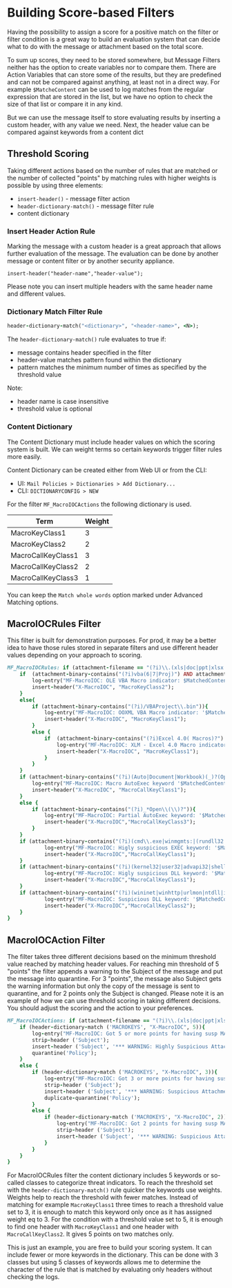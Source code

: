 # Building Score-based Filters


Having the possibility to assign a score for a positive match on the filter or filter condition is a great way to build an evaluation system that can decide what to do with the message or attachment based on the total score. 

To sum up scores, they need to be stored somewhere, but Message Filters neither has the option to create variables nor to compare them. There are Action Variables that can store some of the results, but they are predefined and can not be compared against anything, at least not in a direct way.  For example `$MatcheContent` can be used to log matches from the regular expression that are stored in the list, but we have no option to check the size of that list or compare it in any kind. 

But we can use the message itself to store evaluating results by inserting a custom header, with any value we need. Next, the header value can be compared against keywords from a content dict

## Threshold Scoring 


Taking different actions based on the number of rules that are matched or the number of collected "points" by matching rules with higher weights is possible by using three elements: 
- `insert-header()` -  message filter action
- `header-dictionary-match()` - message filter rule
- content dictionary


### Insert Header Action Rule 

Marking the message with a custom header is a great approach that allows further evaluation of the message. The evaluation can be done by another message or content filter or by another security appliance. 

```
insert-header("header-name","header-value");
```

Please note you can insert multiple headers with the same header name and different values. 

### Dictionary Match Filter Rule

```ruby
header-dictionary-match("<dictionary>", "<header-name>", <N>);
```

The `header-dictionary-match()` rule evaluates to true if:
- message contains header specified in the filter
- header-value matches pattern found  within the dictionary
- pattern matches the minimum number of times as specified by the threshold value

Note:
- header name is case insensitive
- threshold value is optional


### Content Dictionary

The Content Dictionary must include header values on which the scoring system is built. We can weight terms so certain keywords trigger filter rules more easily. 

Content Dictionary can be created either from Web UI or from the CLI: 
- UI: `Mail Policies > Dictionaries > Add Dictionary...` 
- CLI: `DICTIONARYCONFIG > NEW`

For the filter `MF_MacroIOCActions` the following dictionary is used. 


| Term               | Weight |
| ------------------ | ------ |
| MacroKeyClass1     | 3      |
| MacroKeyClass2     | 2      |
| MacroCallKeyClass1 | 3      |
| MacroCallKeyClass2 | 2      |
| MacroCallKeyClass3 | 1      |

You can keep the `Match whole words` option marked under Advanced Matching options. 



## MacroIOCRules Filter

This filter is built for demonstration purposes.  For prod, it may be a better idea to have those rules stored in separate filters and use different header values depending on your approach to scoring. 


```ruby
MF_MacroIOCRules: if (attachment-filename == "(?i)\\.(xls|doc|ppt|xlsx|xlsm|xltm|xlsb|docx|docm|dotm|pptx|ppam|pptm|potm|ppsm|slk)$"){
    if  (attachment-binary-contains("(?i)vba(6|7|Proj)") AND attachment-binary-contains("(?i)versioncompatible32") ) {
        log-entry("MF-MacroIOC: OLE VBA Macro indicator: $MatchedContent found. IOCPoints: 2p");
        insert-header("X-MacroIOC", "MacroKeyClass2");
    }
    else{
        if (attachment-binary-contains("(?i)/VBAProject\\.bin")){
            log-entry("MF-MacroIOC: OOXML VBA Macro indicator: '$MatchedContent' found. IOCPoints: 3p");
            insert-header("X-MacroIOC", "MacroKeyClass1");
        }
        else {
            if  (attachment-binary-contains("(?i)Excel 4.0( Macros)?") OR attachment-binary-contains("(?i)xl/macrosheets") ) {
                log-entry("MF-MacroIOC: XLM - Excel 4.0 Macro indicator: '$MatchedContent' found. IOCPoints: 3p");
                insert-header("X-MacroIOC", "MacroKeyClass1");
            }
        }
    }
    if (attachment-binary-contains("(?i)(Auto|Document|Workbook)(_)?(Open|Close)")){
        log-entry("MF-MacroIOC: Macro AutoExec keyword '$MatchedContent' found. IOCPoints: 3p");
        insert-header("X-MacroIOC", "MacroCallKeyClass1");
    }
    else { 
        if (attachment-binary-contains("(?i)_*Open\\(\\)?")){
            log-entry("MF-MacroIOC: Partial AutoExec keyword: '$MatchedContent' found. IOCPoints: 1p");
            insert-header("X-MacroIOC","MacroCallKeyClass3");
        }
    }
    if (attachment-binary-contains("(?i)(cmd\\.exe|winmgmts:|(rundll32|regsvr32|powershell)(\\.exe)?)")){
            log-entry("MF-MacroIOC: Higly suspicious EXEC keyword: '$MatchedContent' found. IOCPoints: 3p");
            insert-header("X-MacroIOC","MacroCallKeyClass1");
    }
    if (attachment-binary-contains("(?i)(kernel32|user32|advapi32|shell32|RunDll|regsvr32|winsock)(\\.dll)?")){
            log-entry("MF-MacroIOC: Higly suspicious DLL keyword: '$MatchedContent' found. IOCPoints: 3p");
            insert-header("X-MacroIOC","MacroCallKeyClass1");
    }
    if (attachment-binary-contains("(?i)(wininet|winhttp|urlmon|ntdll|imagehlp)(\\.dll)?")){
            log-entry("MF-MacroIOC: Suspicious DLL keyword: '$MatchedContent' found. IOCPoints: 2p");
            insert-header("X-MacroIOC","MacroCallKeyClass2");
    }
}
```

## MacroIOCAction Filter


The filter takes three different decisions based on the minimum threshold value reached by matching header values. For reaching min threshold of 5 "points" the filter appends a warning to the Subject of the message and put the message into quarantine. For 3 "points", the message also Subject gets the warning information but only the copy of the message is sent to quarantine, and for 2 points only the Subject is changed. Please note it is an example of how we can use threshold scoring in taking different decisions. You should adjust the scoring and the action to your preferences. 


```ruby
MF_MacroIOCActions: if (attachment-filename == "(?i)\\.(xls|doc|ppt|xlsx|xlsm|xltm|xlsb|docx|docm|dotm|pptx|ppam|pptm|potm|ppsm|slk)$"){
    if (header-dictionary-match ('MACROKEYS', "X-MacroIOC", 5)){
        log-entry("MF-MacroIOC: Got 5 or more points for having susp MACRO keys: Highly Suspicious Macro > Quarantine");
        strip-header ('Subject');
        insert-header ('Subject', '*** WARNING: Highly Suspicious Attachment *** $Subject');
        quarantine('Policy');
    }
    else {
        if (header-dictionary-match ('MACROKEYS', "X-MacroIOC", 3)){
            log-entry("MF-MacroIOC: Got 3 or more points for having susp MACRO keys: Suspicious Macro > Subject Warning & Copy To Quarantine");
            strip-header ('Subject');
            insert-header ('Subject', '*** WARNING: Suspicious Attachment *** $Subject');  
            duplicate-quarantine('Policy');      
        }
        else {
            if (header-dictionary-match ('MACROKEYS', "X-MacroIOC", 2)){
                log-entry("MF-MacroIOC: Got 2 points for having susp MACRO keys: Possible Macro > Subject Warning");                          
                strip-header ('Subject');
                insert-header ('Subject', '*** WARNING: Suspicious Attachment *** $Subject');
            }
        }
    }
}
```

For MacroIOCRules filter the content dictionary includes 5 keywords or so-called classes to categorize threat indicators. To reach the threshold set with the `header-dictionary-match()` rule quicker the keywords use weights. Weights help to reach the threshold with fewer matches. Instead of matching for example `MacroKeyClass1` three times to reach a threshold value set to 3, it is enough to match this keyword only once as it has assigned weight eq to 3. For the condition with a threshold value set to 5, it is enough to find one header with `MacroKeyClass1` and one header with `MacroCallKeyClass2`. It gives 5 points on two matches only. 

This is just an example, you are free to build your scoring system. It can include fewer or more keywords in the dictionary. This can be done with 3 classes but using 5 classes of keywords allows me to determine the character of the rule that is matched by evaluating only headers without checking the logs. 
